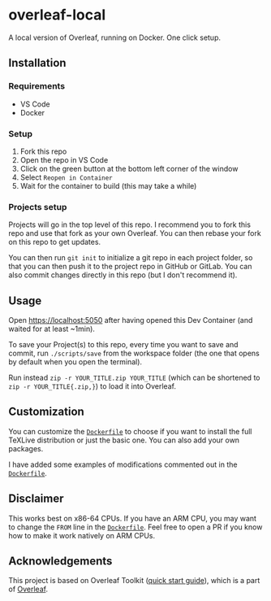 # overleaf-local

A local version of Overleaf, running on Docker. One click setup.

## Installation

### Requirements

- VS Code
- Docker

### Setup

1. Fork this repo
2. Open the repo in VS Code
3. Click on the green button at the bottom left corner of the window
4. Select `Reopen in Container`
5. Wait for the container to build (this may take a while)

### Projects setup

Projects will go in the top level of this repo. I recommend you to fork this repo and use that fork as your own Overleaf. You can then rebase your fork on this repo to get updates.

You can then run `git init` to initialize a git repo in each project folder, so that you can then push it to the project repo in GitHub or GitLab.
You can also commit changes directly in this repo (but I don't recommend it).

## Usage

Open <https://localhost:5050> after having opened this Dev Container (and waited for at least ~1min).

To save your Project(s) to this repo, every time you want to save and commit, run `./scripts/save` from the workspace folder (the one that opens by default when you open the terminal).

Run instead `zip -r YOUR_TITLE.zip YOUR_TITLE` (which can be shortened to `zip -r YOUR_TITLE{.zip,}`) to load it into Overleaf.

## Customization

You can customize the [`Dockerfile`](.devcontainer/Dockerfile) to choose if you want to install the full TeXLive distribution or just the basic one. You can also add your own packages.

I have added some examples of modifications commented out in the [`Dockerfile`](.devcontainer/Dockerfile).

## Disclaimer

This works best on x86-64 CPUs. If you have an ARM CPU, you may want to change the `FROM` line in the [`Dockerfile`](.devcontainer/Dockerfile). Feel free to open a PR if you know how to make it work natively on ARM CPUs.

## Acknowledgements

This project is based on Overleaf Toolkit ([quick start guide](https://github.com/overleaf/toolkit/blob/master/doc/quick-start-guide.md)), which is a part of [Overleaf](https://www.overleaf.com/).
